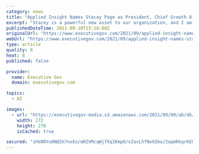```yaml
---
category: news
title: "Applied Insight Names Stacey Page as President, Chief Growth Officer; CEO Amanda Brownfield Quoted"
excerpt: "Stacey is a powerful new asset to our organization, and I am delighted to welcome her to the leadership team,” said Amanda Brownfield, who was appointed Applied Insight’s CEO last month. Page brings three decades of advanced experience in business development,"
publishedDateTime: 2021-09-10T15:16:00Z
originalUrl: "https://www.executivegov.com/2021/09/applied-insight-names-stacey-page-as-president-chief-growth-officer-ceo-amanda-brownfield-quoted/"
webUrl: "https://www.executivegov.com/2021/09/applied-insight-names-stacey-page-as-president-chief-growth-officer-ceo-amanda-brownfield-quoted/"
type: article
quality: 8
heat: 8
published: false

provider:
  name: Executive Gov
  domain: executivegov.com

topics:
  - AI

images:
  - url: "https://executivegov-media.s3.amazonaws.com/2021/09/09/ab/4b/58/6d/06/30/52/e4/stacey-page.jpeg"
    width: 272
    height: 270
    isCached: true

secured: "zHVARYu0NQSh7nxEo/mRZVMcqWjfXqIKmpO/xZavLhfNo9Zmo/2opmRkqrkEGb1qhPzWjSKVUTzpTTUx5XRY4yHsmETLfWyI5FRIH9hjFzlAd69iMHXLXFXgrh7F1ZQWiBAhbIlOMTnuDVxtmlfUlEYUKuLHUWj57QXxX6MOGp8YKDP7WDsYPnXUD8A6j+SGGlxrGxxJplDOIHkcObuBu3B7T8HYCWy9lNcdkp8H2FY9nP94GI37oL7HXRT3r1CLN+F1N/cDpJORRma638vJlDVcw76QERoFnZbLcKtEnNFbio5J0V+EGvaehRPnoi0PVeA4ceYnFAOOamEOBsi+dBZQhEHdL3bTTCh5gCLwG68=;YfJDzO66Fx0cveRGX1tIGQ=="
---
```


